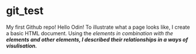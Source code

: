 # git_test
My first Github repo!
Hello Odin!
To illustrate what a page looks like, I create a basic HTML document.
Using the <em> elements in combination with the <strong> elements and other elements, I described their relationships in a ways of visulisation. 